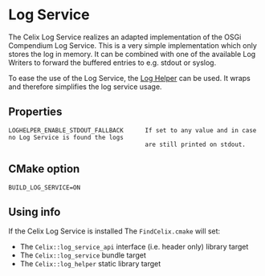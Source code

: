 # Log Service

The Celix Log Service realizes an adapted implementation of the OSGi Compendium Log Service. This is a very simple implementation which only stores the log in memory. It can be combined with one of the available Log Writers to forward the buffered entries to e.g. stdout or syslog.

To ease the use of the Log Service, the [Log Helper](public/include/log_helper.h) can be used. It wraps and therefore simplifies the log service usage.

## Properties
    LOGHELPER_ENABLE_STDOUT_FALLBACK      If set to any value and in case no Log Service is found the logs
                                          are still printed on stdout. 

## CMake option
    BUILD_LOG_SERVICE=ON

## Using info

If the Celix Log Service is installed The `FindCelix.cmake` will set:
 - The `Celix::log_service_api` interface (i.e. header only) library target
 - The `Celix::log_service` bundle target
 - The `Celix::log_helper` static library target
